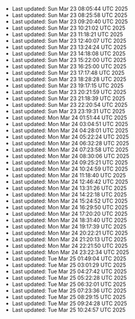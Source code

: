 
- Last updated: Sun Mar 23 08:05:44 UTC 2025
- Last updated: Sun Mar 23 08:25:58 UTC 2025
- Last updated: Sun Mar 23 09:20:40 UTC 2025
- Last updated: Sun Mar 23 10:21:02 UTC 2025
- Last updated: Sun Mar 23 11:18:21 UTC 2025
- Last updated: Sun Mar 23 12:40:07 UTC 2025
- Last updated: Sun Mar 23 13:24:24 UTC 2025
- Last updated: Sun Mar 23 14:18:08 UTC 2025
- Last updated: Sun Mar 23 15:22:00 UTC 2025
- Last updated: Sun Mar 23 16:25:00 UTC 2025
- Last updated: Sun Mar 23 17:17:48 UTC 2025
- Last updated: Sun Mar 23 18:28:28 UTC 2025
- Last updated: Sun Mar 23 19:17:15 UTC 2025
- Last updated: Sun Mar 23 20:21:59 UTC 2025
- Last updated: Sun Mar 23 21:18:39 UTC 2025
- Last updated: Sun Mar 23 22:20:54 UTC 2025
- Last updated: Sun Mar 23 23:19:31 UTC 2025
- Last updated: Mon Mar 24 01:51:44 UTC 2025
- Last updated: Mon Mar 24 03:04:51 UTC 2025
- Last updated: Mon Mar 24 04:28:01 UTC 2025
- Last updated: Mon Mar 24 05:22:24 UTC 2025
- Last updated: Mon Mar 24 06:32:28 UTC 2025
- Last updated: Mon Mar 24 07:23:58 UTC 2025
- Last updated: Mon Mar 24 08:30:06 UTC 2025
- Last updated: Mon Mar 24 09:25:21 UTC 2025
- Last updated: Mon Mar 24 10:24:59 UTC 2025
- Last updated: Mon Mar 24 11:18:40 UTC 2025
- Last updated: Mon Mar 24 12:46:42 UTC 2025
- Last updated: Mon Mar 24 13:31:26 UTC 2025
- Last updated: Mon Mar 24 14:22:18 UTC 2025
- Last updated: Mon Mar 24 15:24:52 UTC 2025
- Last updated: Mon Mar 24 16:29:50 UTC 2025
- Last updated: Mon Mar 24 17:20:20 UTC 2025
- Last updated: Mon Mar 24 18:31:40 UTC 2025
- Last updated: Mon Mar 24 19:17:39 UTC 2025
- Last updated: Mon Mar 24 20:22:21 UTC 2025
- Last updated: Mon Mar 24 21:20:13 UTC 2025
- Last updated: Mon Mar 24 22:21:50 UTC 2025
- Last updated: Mon Mar 24 23:22:34 UTC 2025
- Last updated: Tue Mar 25 01:49:04 UTC 2025
- Last updated: Tue Mar 25 03:01:29 UTC 2025
- Last updated: Tue Mar 25 04:27:42 UTC 2025
- Last updated: Tue Mar 25 05:22:28 UTC 2025
- Last updated: Tue Mar 25 06:32:01 UTC 2025
- Last updated: Tue Mar 25 07:23:36 UTC 2025
- Last updated: Tue Mar 25 08:29:15 UTC 2025
- Last updated: Tue Mar 25 09:24:28 UTC 2025
- Last updated: Tue Mar 25 10:24:57 UTC 2025
